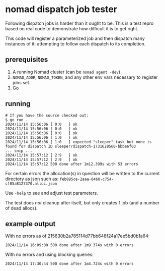 # nomad dispatch job tester

Following dispatch jobs is harder than it ought to be. This is a test repro
based on real code to demonstrate how difficult it is to get right.

This code will register a parameterized job and then dispatch many instances of
it: attempting to follow each dispatch to its completion.

## prerequisites

1. A running Nomad cluster (can be `nomad agent -dev`)
2. `NOMAD_ADDR`, `NOMAD_TOKEN`, and any other env vars necessary to register
	 jobs set.
3. Go

## running

```
# If you have the source checked out:
$ go run .
2024/11/14 15:56:06 [ 0:0   ] ok
2024/11/14 15:56:06 [ 0:0   ] ok
2024/11/14 15:56:06 [ 0:0   ] ok
2024/11/14 15:56:06 [ 1:0   ] ok
2024/11/14 15:56:06 [ 1:0   ] expected "sleeper" task but none is found for dispatch ID sleeper/dispatch-1731628560-bbbe6f03
... snip ...
2024/11/14 15:57:12 [ 2:9   ] ok
2024/11/14 15:57:12 [ 2:9   ] ok
2024/11/14 15:57:12 500 done after 1m12.399s with 53 errors
```

For certain errors the allocation(s) in question will be written to the current
directory as json such as: `feb895ce-2aaa-8460-c754-cf05a8127370.alloc.json`

Use `-help` to see and adjust test parameters.

The test does *not* cleanup after itself, but only creates 1 job (and a number
of dead allocs).

## example output

With no errors as of 215630b2a785114d77bb648f24a17ee5bd0b1a64:
```
2024/11/14 16:09:00 500 done after 1m9.374s with 0 errors
```

With no errors and using blocking queries:
```
2024/11/14 17:30:44 500 done after 1m4.724s with 0 errors
```
